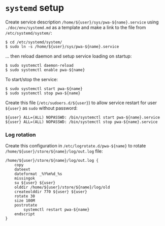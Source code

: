# `systemd` setup

Create service description `/home/${user}/sys/pwa-${name}.service` using `./doc/env/systemd.md` as a template and make a
link to the file from `/etc/systemd/system/`:

```shell
$ cd /etc/systemd/system/
$ sudo ln -s /home/${user}/sys/pwa-${name}.service
```

... then reload daemon and setup service loading on startup:

```shell
$ sudo systemctl daemon-reload
$ sudo systemctl enable pwa-${name}
```

To start/stop the service:

```shell
$ sudo systemctl start pwa-${name}
$ sudo systemctl stop pwa-${name}
```

Create this file (`/etc/sudoers.d/${user}`) to allow service restart for user `${user}` as `sudo` without password:

```
${user} ALL=(ALL) NOPASSWD: /bin/systemctl start pwa-${name}.service
${user} ALL=(ALL) NOPASSWD: /bin/systemctl stop pwa-${name}.service
```

### Log rotation

Create this configuration in `/etc/logrotate.d/pwa-${name}` to rotate `/home/${user}/store/${name}/log/out.log` file:

```
/home/${user}/store/${name}/log/out.log {
    copy
    dateext
    dateformat _%Y%m%d_%s
    missingok
    su ${user} ${user}
    olddir /home/${user}/store/${name}/log/old
    createolddir 770 ${user} ${user}
    rotate 30
    size 100M
    postrotate
        systemctl restart pwa-${name}
    endscript
}
```